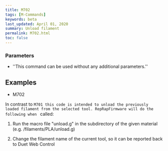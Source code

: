 ```yaml
---
title: M702
tags: [M-Commands] 
keywords: beta 
last_updated: April 01, 2020 
summary: Unload filament 
permalink: M702.html
toc: false 
---
```



### Parameters

* ''This command can be used without any additional parameters.''

## Examples

* M702

In contrast to ` M701 this code is intended to unload the previously loaded filament from the selected tool. RepRapFirmware will do the following when  ` called:

1) Run the macro file "unload.g" in the subdirectory of the given material (e.g. /filaments/PLA/unload.g)

2) Change the filament name of the current tool, so it can be reported back to Duet Web Control

